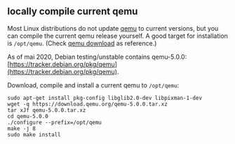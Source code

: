locally compile current qemu
----------------------------

Most Linux distributions do not update [qemu](https://www.qemu.org/) to
current versions, but you can compile the current qemu release yourself.
A good target for installation is `/opt/qemu`. (Check
[qemu download](https://www.qemu.org/download/#source) as reference.)

As of mai 2020, Debian testing/unstable contains qemu-5.0.0:
[https://tracker.debian.org/pkg/qemu](https://tracker.debian.org/pkg/qemu).

Download, compile and install a current qemu to `/opt/qemu`:
```shell
sudo apt-get install pkg-config libglib2.0-dev libpixman-1-dev
wget -q https://download.qemu.org/qemu-5.0.0.tar.xz
tar xJf qemu-5.0.0.tar.xz
cd qemu-5.0.0
./configure --prefix=/opt/qemu
make -j 8
sudo make install
```

